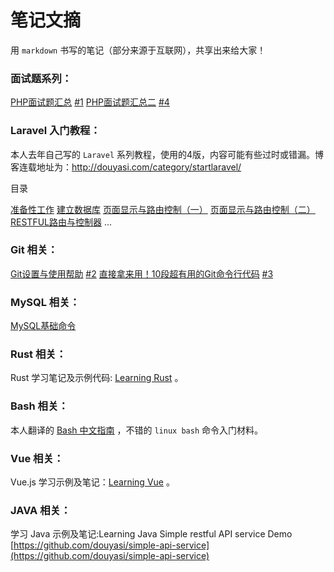 笔记文摘
=======

用 `markdown` 书写的笔记（部分来源于互联网），共享出来给大家！


### 面试题系列：

[PHP面试题汇总](php/interview.md) [#1](https://github.com/ycrao/mynotes/issues/1)
[PHP面试题汇总二](php/interview_2.md) [#4](https://github.com/ycrao/mynotes/issues/4)

### Laravel 入门教程：

本人去年自己写的 `Laravel` 系列教程，使用的4版，内容可能有些过时或错漏。博客连载地址为：http://douyasi.com/category/startlaravel/

目录

[准备性工作](laravel_cms/01.md)
[建立数据库](laravel_cms/02.md)
[页面显示与路由控制（一）](laravel_cms/03.md)
[页面显示与路由控制（二）](laravel_cms/04.md)
[RESTFUL路由与控制器](laravel_cms/05.md)
...

### Git 相关：

[Git设置与使用帮助](git/git.md) [#2](https://github.com/ycrao/mynotes/issues/2)
[直接拿来用！10段超有用的Git命令行代码](git/advanced-git-commands.md) [#3](https://github.com/ycrao/mynotes/issues/3)

### MySQL 相关：

[MySQL基础命令](mysql/basic.md)

### Rust 相关：

Rust 学习笔记及示例代码: [Learning Rust](https://github.com/ycrao/learning_rust) 。

### Bash 相关：

本人翻译的 [Bash 中文指南](https://github.com/ycrao/bash-guide) ，不错的 `linux bash` 命令入门材料。

### Vue 相关：

Vue.js 学习示例及笔记：[Learning Vue](https://github.com/ycrao/learning_vue) 。

### JAVA 相关：

学习 Java 示例及笔记:Learning Java
Simple restful API service Demo [https://github.com/douyasi/simple-api-service](https://github.com/douyasi/simple-api-service)
<!--stackedit_data:
eyJoaXN0b3J5IjpbLTU5MDA1NzAzN119
-->